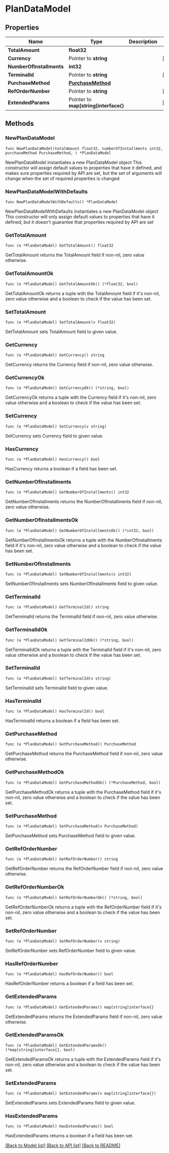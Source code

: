 # PlanDataModel

## Properties

Name | Type | Description | Notes
------------ | ------------- | ------------- | -------------
**TotalAmount** | **float32** |  | 
**Currency** | Pointer to **string** |  | [optional] 
**NumberOfInstallments** | **int32** |  | 
**TerminalId** | Pointer to **string** |  | [optional] 
**PurchaseMethod** | [**PurchaseMethod**](PurchaseMethod.md) |  | 
**RefOrderNumber** | Pointer to **string** |  | [optional] 
**ExtendedParams** | Pointer to **map[string]interface{}** |  | [optional] 

## Methods

### NewPlanDataModel

`func NewPlanDataModel(totalAmount float32, numberOfInstallments int32, purchaseMethod PurchaseMethod, ) *PlanDataModel`

NewPlanDataModel instantiates a new PlanDataModel object
This constructor will assign default values to properties that have it defined,
and makes sure properties required by API are set, but the set of arguments
will change when the set of required properties is changed

### NewPlanDataModelWithDefaults

`func NewPlanDataModelWithDefaults() *PlanDataModel`

NewPlanDataModelWithDefaults instantiates a new PlanDataModel object
This constructor will only assign default values to properties that have it defined,
but it doesn't guarantee that properties required by API are set

### GetTotalAmount

`func (o *PlanDataModel) GetTotalAmount() float32`

GetTotalAmount returns the TotalAmount field if non-nil, zero value otherwise.

### GetTotalAmountOk

`func (o *PlanDataModel) GetTotalAmountOk() (*float32, bool)`

GetTotalAmountOk returns a tuple with the TotalAmount field if it's non-nil, zero value otherwise
and a boolean to check if the value has been set.

### SetTotalAmount

`func (o *PlanDataModel) SetTotalAmount(v float32)`

SetTotalAmount sets TotalAmount field to given value.


### GetCurrency

`func (o *PlanDataModel) GetCurrency() string`

GetCurrency returns the Currency field if non-nil, zero value otherwise.

### GetCurrencyOk

`func (o *PlanDataModel) GetCurrencyOk() (*string, bool)`

GetCurrencyOk returns a tuple with the Currency field if it's non-nil, zero value otherwise
and a boolean to check if the value has been set.

### SetCurrency

`func (o *PlanDataModel) SetCurrency(v string)`

SetCurrency sets Currency field to given value.

### HasCurrency

`func (o *PlanDataModel) HasCurrency() bool`

HasCurrency returns a boolean if a field has been set.

### GetNumberOfInstallments

`func (o *PlanDataModel) GetNumberOfInstallments() int32`

GetNumberOfInstallments returns the NumberOfInstallments field if non-nil, zero value otherwise.

### GetNumberOfInstallmentsOk

`func (o *PlanDataModel) GetNumberOfInstallmentsOk() (*int32, bool)`

GetNumberOfInstallmentsOk returns a tuple with the NumberOfInstallments field if it's non-nil, zero value otherwise
and a boolean to check if the value has been set.

### SetNumberOfInstallments

`func (o *PlanDataModel) SetNumberOfInstallments(v int32)`

SetNumberOfInstallments sets NumberOfInstallments field to given value.


### GetTerminalId

`func (o *PlanDataModel) GetTerminalId() string`

GetTerminalId returns the TerminalId field if non-nil, zero value otherwise.

### GetTerminalIdOk

`func (o *PlanDataModel) GetTerminalIdOk() (*string, bool)`

GetTerminalIdOk returns a tuple with the TerminalId field if it's non-nil, zero value otherwise
and a boolean to check if the value has been set.

### SetTerminalId

`func (o *PlanDataModel) SetTerminalId(v string)`

SetTerminalId sets TerminalId field to given value.

### HasTerminalId

`func (o *PlanDataModel) HasTerminalId() bool`

HasTerminalId returns a boolean if a field has been set.

### GetPurchaseMethod

`func (o *PlanDataModel) GetPurchaseMethod() PurchaseMethod`

GetPurchaseMethod returns the PurchaseMethod field if non-nil, zero value otherwise.

### GetPurchaseMethodOk

`func (o *PlanDataModel) GetPurchaseMethodOk() (*PurchaseMethod, bool)`

GetPurchaseMethodOk returns a tuple with the PurchaseMethod field if it's non-nil, zero value otherwise
and a boolean to check if the value has been set.

### SetPurchaseMethod

`func (o *PlanDataModel) SetPurchaseMethod(v PurchaseMethod)`

SetPurchaseMethod sets PurchaseMethod field to given value.


### GetRefOrderNumber

`func (o *PlanDataModel) GetRefOrderNumber() string`

GetRefOrderNumber returns the RefOrderNumber field if non-nil, zero value otherwise.

### GetRefOrderNumberOk

`func (o *PlanDataModel) GetRefOrderNumberOk() (*string, bool)`

GetRefOrderNumberOk returns a tuple with the RefOrderNumber field if it's non-nil, zero value otherwise
and a boolean to check if the value has been set.

### SetRefOrderNumber

`func (o *PlanDataModel) SetRefOrderNumber(v string)`

SetRefOrderNumber sets RefOrderNumber field to given value.

### HasRefOrderNumber

`func (o *PlanDataModel) HasRefOrderNumber() bool`

HasRefOrderNumber returns a boolean if a field has been set.

### GetExtendedParams

`func (o *PlanDataModel) GetExtendedParams() map[string]interface{}`

GetExtendedParams returns the ExtendedParams field if non-nil, zero value otherwise.

### GetExtendedParamsOk

`func (o *PlanDataModel) GetExtendedParamsOk() (*map[string]interface{}, bool)`

GetExtendedParamsOk returns a tuple with the ExtendedParams field if it's non-nil, zero value otherwise
and a boolean to check if the value has been set.

### SetExtendedParams

`func (o *PlanDataModel) SetExtendedParams(v map[string]interface{})`

SetExtendedParams sets ExtendedParams field to given value.

### HasExtendedParams

`func (o *PlanDataModel) HasExtendedParams() bool`

HasExtendedParams returns a boolean if a field has been set.


[[Back to Model list]](../README.md#documentation-for-models) [[Back to API list]](../README.md#documentation-for-api-endpoints) [[Back to README]](../README.md)


